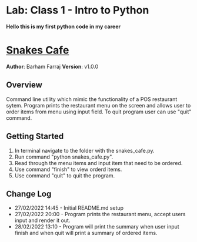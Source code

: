 # **Lab: Class 1 - Intro to Python**

**Hello this is my first python code in my career**

# [Snakes Cafe](./snakes_cafe/snakes_cafe.py)

**Author**: Barham Farraj
**Version**: v1.0.0

## Overview

Command line utility which mimic the functionality of a POS restaurant sytem. Program prints the restaurant menu on the screen and allows user to order items from menu using input field. To quit program user can use "quit" command.

## Getting Started

1. In terminal navigate to the folder with the snakes_cafe.py.
2. Run command "python snakes_cafe.py".
3. Read through the menu items and input item that need to be ordered.
4. Use command "finish" to view orderd items.
5. Use command "quit" to quit the program.

## Change Log

* 27/02/2022 14:45 - Initial README.md setup
* 27/02/2022 20:00 - Program prints the restaurant menu, accept users input and render it out.
* 28/02/2022 13:10 - Program will print the summary when user input finish and when quit will print a summary of ordered items.